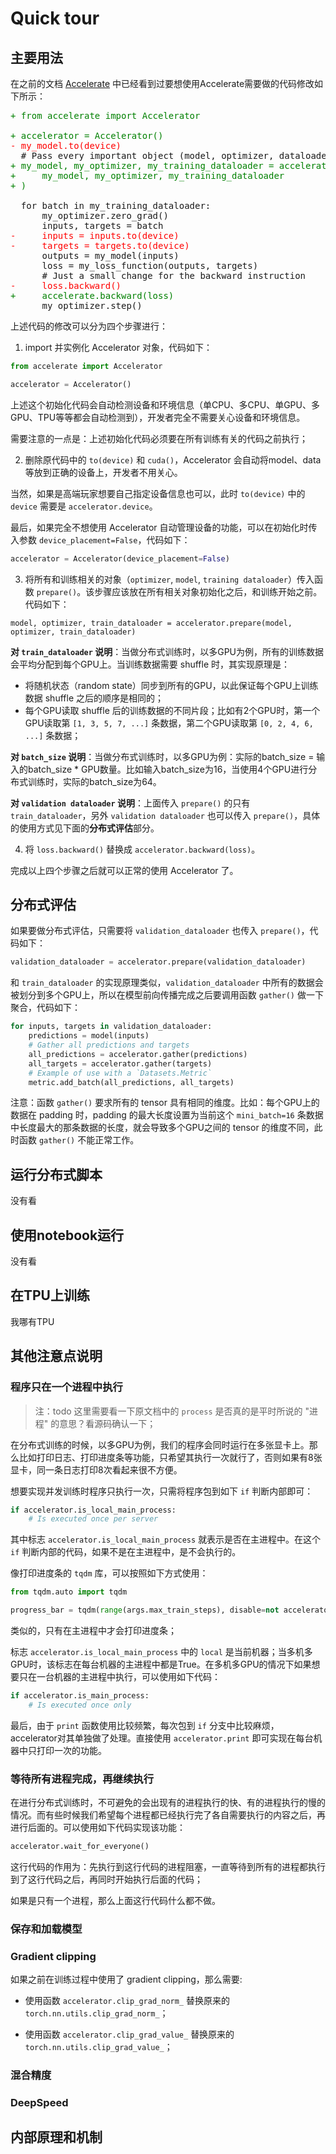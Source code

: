 # Quick tour

## 主要用法

在之前的文档 [Accelerate](./Accelerate.md) 中已经看到过要想使用Accelerate需要做的代码修改如下所示：

<div><pre>
<font color=green>+ from accelerate import Accelerator</font>
<span></span>
<font color=green>+ accelerator = Accelerator()</font>
<font color=red>- my_model.to(device)</font>
<font>  # Pass every important object (model, optimizer, dataloader) to `accelerator.prepare`</font>
<font color=green>+ my_model, my_optimizer, my_training_dataloader = accelerate.prepare(</font>
<font color=green>+     my_model, my_optimizer, my_training_dataloader</font>
<font color=green>+ )</font>
<span></span>
<font>  for batch in my_training_dataloader:</font>
<font>      my_optimizer.zero_grad()</font>
<font>      inputs, targets = batch</font>
<font color=red>-     inputs = inputs.to(device)</font>
<font color=red>-     targets = targets.to(device)</font>
<font>      outputs = my_model(inputs)</font>
<font>      loss = my_loss_function(outputs, targets)</font>
<font>      # Just a small change for the backward instruction</font>
<font color=red>-     loss.backward()</font>
<font color=green>+     accelerate.backward(loss)</font>
<font>      my_optimizer.step()</font>
</pre></div>

上述代码的修改可以分为四个步骤进行：

1. import 并实例化 Accelerator 对象，代码如下：

```python
from accelerate import Accelerator

accelerator = Accelerator()
```

上述这个初始化代码会自动检测设备和环境信息（单CPU、多CPU、单GPU、多GPU、TPU等等都会自动检测到），开发者完全不需要关心设备和环境信息。

需要注意的一点是：上述初始化代码必须要在所有训练有关的代码之前执行；

2. 删除原代码中的 `to(device)` 和 `cuda()`，Accelerator 会自动将model、data等放到正确的设备上，开发者不用关心。

当然，如果是高端玩家想要自己指定设备信息也可以，此时 `to(device)` 中的 `device` 需要是 `accelerator.device`。

最后，如果完全不想使用 Accelerator 自动管理设备的功能，可以在初始化时传入参数 `device_placement=False`，代码如下：

```python
accelerator = Accelerator(device_placement=False)
```

3. 将所有和训练相关的对象（`optimizer`, `model`, `training dataloader`）传入函数 `prepare()`。该步骤应该放在所有相关对象初始化之后，和训练开始之前。代码如下：

```
model, optimizer, train_dataloader = accelerator.prepare(model, optimizer, train_dataloader)
```

**对 `train_dataloader` 说明**：当做分布式训练时，以多GPU为例，所有的训练数据会平均分配到每个GPU上。当训练数据需要 shuffle 时，其实现原理是：

* 将随机状态（random state）同步到所有的GPU，以此保证每个GPU上训练数据 shuffle 之后的顺序是相同的；
* 每个GPU读取 shuffle 后的训练数据的不同片段；比如有2个GPU时，第一个GPU读取第 `[1, 3, 5, 7, ...]` 条数据，第二个GPU读取第 `[0, 2, 4, 6, ...]` 条数据；

**对 `batch_size` 说明**：当做分布式训练时，以多GPU为例：实际的batch_size = 输入的batch_size * GPU数量。比如输入batch_size为16，当使用4个GPU进行分布式训练时，实际的batch_size为64。

**对 `validation dataloader` 说明**：上面传入 `prepare()` 的只有 `train_dataloader`，另外 `validation dataloader` 也可以传入 `prepare()`，具体的使用方式见下面的**分布式评估**部分。

4. 将 `loss.backward()` 替换成 `accelerator.backward(loss)`。

完成以上四个步骤之后就可以正常的使用 Accelerator 了。

## 分布式评估

如果要做分布式评估，只需要将 `validation_dataloader` 也传入 `prepare()`，代码如下：

```python
validation_dataloader = accelerator.prepare(validation_dataloader)
```

和 `train_dataloader` 的实现原理类似，`validation_dataloader` 中所有的数据会被划分到多个GPU上，所以在模型前向传播完成之后要调用函数 `gather()` 做一下聚合，代码如下：

```python
for inputs, targets in validation_dataloader:
    predictions = model(inputs)
    # Gather all predictions and targets
    all_predictions = accelerator.gather(predictions)
    all_targets = accelerator.gather(targets)
    # Example of use with a `Datasets.Metric`
    metric.add_batch(all_predictions, all_targets)
```

注意：函数 `gather()` 要求所有的 tensor 具有相同的维度。比如：每个GPU上的数据在 padding 时，padding 的最大长度设置为当前这个 `mini_batch=16` 条数据中长度最大的那条数据的长度，就会导致多个GPU之间的 tensor 的维度不同，此时函数 `gather()` 不能正常工作。

## 运行分布式脚本

没有看

## 使用notebook运行

没有看

## 在TPU上训练

我哪有TPU

## 其他注意点说明

### 程序只在一个进程中执行

> 注：todo 这里需要看一下原文档中的 `process` 是否真的是平时所说的 "进程" 的意思？看源码确认一下；

在分布式训练的时候，以多GPU为例，我们的程序会同时运行在多张显卡上。那么比如打印日志、打印进度条等功能，只希望其执行一次就行了，否则如果有8张显卡，同一条日志打印8次看起来很不方便。

想要实现并发训练时程序只执行一次，只需将程序包到如下 `if` 判断内部即可：

```python
if accelerator.is_local_main_process:
    # Is executed once per server
```

其中标志 `accelerator.is_local_main_process` 就表示是否在主进程中。在这个 `if` 判断内部的代码，如果不是在主进程中，是不会执行的。

像打印进度条的 `tqdm` 库，可以按照如下方式使用：

```python
from tqdm.auto import tqdm

progress_bar = tqdm(range(args.max_train_steps), disable=not accelerator.is_local_main_process)
```

类似的，只有在主进程中才会打印进度条；

标志 `accelerator.is_local_main_process` 中的 `local` 是当前机器；当多机多GPU时，该标志在每台机器的主进程中都是True。在多机多GPU的情况下如果想要只在一台机器的主进程中执行，可以使用如下代码：

```python
if accelerator.is_main_process:
    # Is executed once only
```

最后，由于 `print` 函数使用比较频繁，每次包到 `if` 分支中比较麻烦，accelerator对其单独做了处理。直接使用 `accelerator.print` 即可实现在每台机器中只打印一次的功能。

### 等待所有进程完成，再继续执行

在进行分布式训练时，不可避免的会出现有的进程执行的快、有的进程执行的慢的情况。而有些时候我们希望每个进程都已经执行完了各自需要执行的内容之后，再进行后面的。可以使用如下代码实现该功能：

```python
accelerator.wait_for_everyone()
```

这行代码的作用为：先执行到这行代码的进程阻塞，一直等待到所有的进程都执行到了这行代码之后，再同时开始执行后面的代码；

如果是只有一个进程，那么上面这行代码什么都不做。

### 保存和加载模型



### Gradient clipping

如果之前在训练过程中使用了 gradient clipping，那么需要:

* 使用函数 `accelerator.clip_grad_norm_` 替换原来的 `torch.nn.utils.clip_grad_norm_`；

* 使用函数 `accelerator.clip_grad_value_` 替换原来的 `torch.nn.utils.clip_grad_value_`；

### 混合精度


### DeepSpeed

## 内部原理和机制

